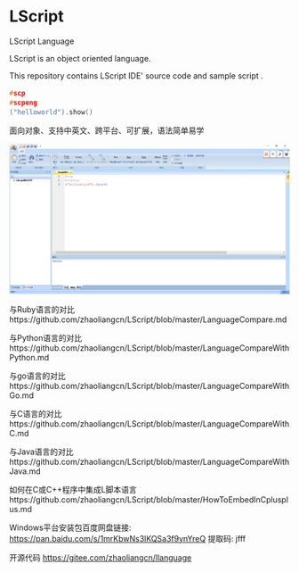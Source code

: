 # LScript
LScript Language

LScript  is an object oriented language.

This repository contains LScript IDE' source code and sample script .

```c++
#scp
#scpeng
("helloworld").show()
```


面向对象、支持中英文、跨平台、可扩展，语法简单易学

![helloworld](https://github.com/zhaoliangcn/LScript/blob/master/helloworld.PNG)

与Ruby语言的对比https://github.com/zhaoliangcn/LScript/blob/master/LanguageCompare.md

与Python语言的对比https://github.com/zhaoliangcn/LScript/blob/master/LanguageCompareWithPython.md

与go语言的对比https://github.com/zhaoliangcn/LScript/blob/master/LanguageCompareWithGo.md

与C语言的对比https://github.com/zhaoliangcn/LScript/blob/master/LanguageCompareWithC.md

与Java语言的对比https://github.com/zhaoliangcn/LScript/blob/master/LanguageCompareWithJava.md

如何在C或C++程序中集成L脚本语言https://github.com/zhaoliangcn/LScript/blob/master/HowToEmbedInCplusplus.md

Windows平台安装包百度网盘链接: https://pan.baidu.com/s/1mrKbwNs3lKQSa3f9ynYreQ 提取码: jfff



开源代码
https://gitee.com/zhaoliangcn/llanguage
